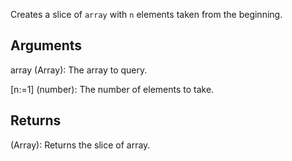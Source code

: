 Creates a slice of `array` with `n` elements taken from the beginning.


## Arguments
array (Array): The array to query.

[n:=1] (number): The number of elements to take.


## Returns
(Array): Returns the slice of array.

